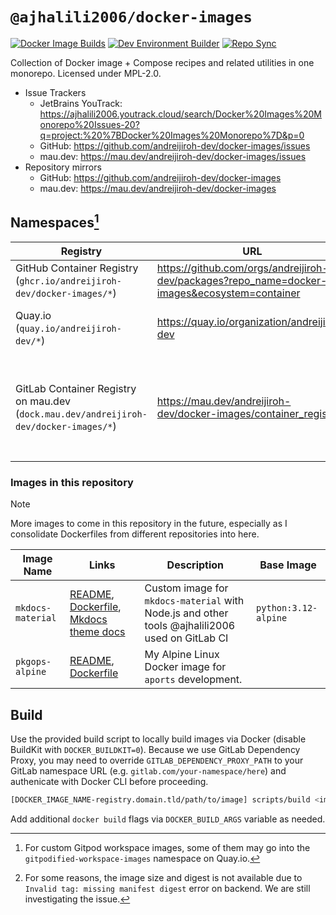 # `@ajhalili2006/docker-images`

[![Docker Image Builds](https://github.com/andreijiroh-dev/docker-images/actions/workflows/docker-buildops.yml/badge.svg)](https://github.com/andreijiroh-dev/docker-images/actions/workflows/docker-buildops.yml)
[![Dev Environment Builder](https://github.com/andreijiroh-dev/docker-images/actions/workflows/docker-buildops-devenv.yml/badge.svg)](https://github.com/andreijiroh-dev/docker-images/actions/workflows/docker-buildops-devenv.yml)
[![Repo Sync](https://github.com/andreijiroh-dev/docker-images/actions/workflows/reposync.yml/badge.svg)](https://github.com/andreijiroh-dev/docker-images/actions/workflows/reposync.yml)

Collection of Docker image + Compose recipes and related utilities in one monorepo. Licensed under MPL-2.0.

* Issue Trackers
  * JetBrains YouTrack: <https://ajhalili2006.youtrack.cloud/search/Docker%20Images%20Monorepo%20Issues-20?q=project:%20%7BDocker%20Images%20Monorepo%7D&p=0>
  * GitHub: <https://github.com/andreijiroh-dev/docker-images/issues>
  * mau.dev: <https://mau.dev/andreijiroh-dev/docker-images/issues>
* Repository mirrors
  * GitHub: <https://github.com/andreijiroh-dev/docker-images>
  * mau.dev: <https://mau.dev/andreijiroh-dev/docker-images>

## Namespaces[^2]

| Registry | URL | Description/Notes |
| --- | --- | --- |
| GitHub Container Registry (`ghcr.io/andreijiroh-dev/docker-images/*`) | <https://github.com/orgs/andreijiroh-dev/packages?repo_name=docker-images&ecosystem=container> | Primary namespace for builds |
| Quay.io (`quay.io/andreijiroh-dev/*`) | <https://quay.io/organization/andreijiroh-dev> | Alternative Docker registry in case of GitHub Container Registry downtime |
| GitLab Container Registry on mau.dev (`dock.mau.dev/andreijiroh-dev/docker-images/*`) | <https://mau.dev/andreijiroh-dev/docker-images/container_registry> | Alternative Docker registry in case of GitHub Container Registry downtime[^1], also secondary namespace for GitLab CI builds |

[^1]: For some reasons, the image size and digest is not available due to `Invalid tag: missing manifest digest` error on backend. We are still investigating the issue.
[^2]: For custom Gitpod workspace images, some of them may go into the `gitpodified-workspace-images` namespace on Quay.io.

### Images in this repository

> [!NOTE]
> More images to come in this repository in the future, especially as I consolidate Dockerfiles from different repositories into here.

| Image Name | Links | Description | Base Image |
| --- | --- | --- | --- |
| `mkdocs-material` | [README](./docker/mkdocs-material/Dockerfile), [Dockerfile](./docker/mkdocs-material/Dockerfile), [Mkdocs theme docs](https://squidfunk.github.io/mkdocs-material) | Custom image for `mkdocs-material` with Node.js and other tools @ajhalili2006 used on GitLab CI | `python:3.12-alpine` |
| `pkgops-alpine` | [README](./docker/pkgops-alpine/README.md), [Dockerfile](./docker/pkgops-alpine/Dockerfile) | My Alpine Linux Docker image for `aports` development. | 

## Build

Use the provided build script to locally build images via Docker (disable BuildKit with `DOCKER_BUILDKIT=0`). Because
we use GitLab Dependency Proxy, you may need to override `GITLAB_DEPENDENCY_PROXY_PATH` to your GitLab namespace
URL (e.g. `gitlab.com/your-namespace/here`) and authenicate with Docker CLI before proceeding.

```bash
[DOCKER_IMAGE_NAME-registry.domain.tld/path/to/image] scripts/build <image> [custom-dockerfile]
```

Add additional `docker build` flags via `DOCKER_BUILD_ARGS` variable as needed.
